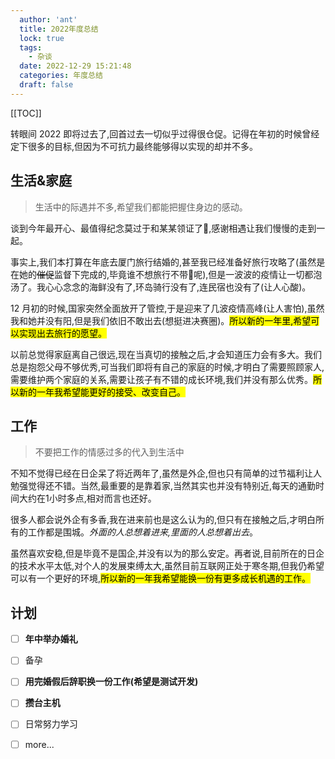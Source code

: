 ```yaml
---
  author: 'ant'
  title: 2022年度总结
  lock: true
  tags:
    - 杂谈
  date: 2022-12-29 15:21:48
  categories: 年度总结
  draft: false
---
```


[[TOC]]

转眼间 2022 即将过去了,回首过去一切似乎过得很仓促。记得在年初的时候曾经定下很多的目标,但因为不可抗力最终能够得以实现的却并不多。

## 生活&家庭

> 生活中的际遇并不多,希望我们都能把握住身边的感动。

谈到今年最开心、最值得纪念莫过于和某某领证了🙌,感谢相遇让我们慢慢的走到一起。

事实上,我们本打算在年底去厦门旅行结婚的,甚至我已经准备好旅行攻略了(虽然是在她的~~催促~~监督下完成的,毕竟谁不想旅行不带🧠呢),但是一波波的疫情让一切都泡汤了。我心心念念的海鲜没有了,环岛骑行没有了,连民宿也没有了(让人心酸)。

12 月初的时候,国家突然全面放开了管控,于是迎来了几波疫情高峰(让人害怕),虽然我和她并没有阳,但是我们依旧不敢出去(想挺进决赛圈)。<mark>所以新的一年里,希望可以实现出去旅行的愿望。</mark>

以前总觉得家庭离自己很远,现在当真切的接触之后,才会知道压力会有多大。我们总是抱怨父母不够优秀,可当我们即将有自己的家庭的时候,才明白了需要照顾家人,需要维护两个家庭的关系,需要让孩子有不错的成长环境,我们并没有那么优秀。<mark>所以新的一年我希望能更好的接受、改变自己。</mark>

## 工作

> 不要把工作的情感过多的代入到生活中

不知不觉得已经在日企呆了将近两年了,虽然是外企,但也只有简单的过节福利让人勉强觉得还不错。当然,最重要的是靠着家,当然其实也并没有特别近,每天的通勤时间大约在1小时多点,相对而言也还好。

很多人都会说外企有多香,我在进来前也是这么认为的,但只有在接触之后,才明白所有的工作都是围城。*外面的人总想着进来,里面的人总想着出去*。

虽然喜欢安稳,但是毕竟不是国企,并没有以为的那么安定。再者说,目前所在的日企的技术水平太低,对个人的发展束缚太大,虽然目前互联网正处于寒冬期,但我仍希望可以有一个更好的环境,<mark>所以新的一年我希望能换一份有更多成长机遇的工作。</mark>

## 计划

- [ ] **年中举办婚礼**
- [ ] 备孕
- [ ] **用完婚假后辞职换一份工作(希望是测试开发)**
- [ ] **攒台主机**
- [ ] 日常努力学习
- [ ] more...


